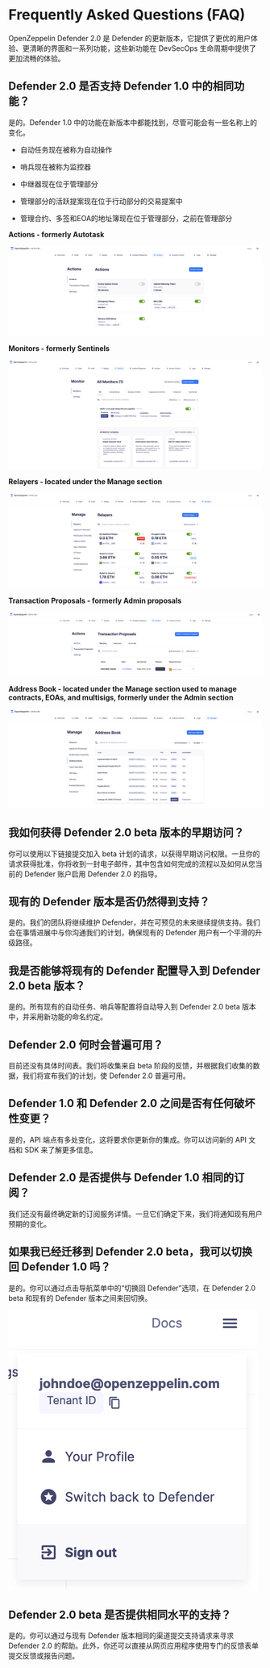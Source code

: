 # Frequently Asked Questions (FAQ)
OpenZeppelin Defender 2.0 是 Defender 的更新版本，它提供了更优的用户体验、更清晰的界面和一系列功能，这些新功能在 DevSecOps 生命周期中提供了更加流畅的体验。

## Defender 2.0 是否支持 Defender 1.0 中的相同功能？
是的。Defender 1.0 中的功能在新版本中都能找到，尽管可能会有一些名称上的变化。

* 自动任务现在被称为自动操作

* 哨兵现在被称为监控器

* 中继器现在位于管理部分

* 管理部分的活跃提案现在位于行动部分的交易提案中

* 管理合约、多签和EOA的地址簿现在位于管理部分，之前在管理部分

**Actions - formerly Autotask**

![actions-autotask-faq](img/actions-autotask-faq.png)

**Monitors - formerly Sentinels**

![monitors-sentinels-faq](img/monitors-sentinels-faq.png)

**Relayers - located under the Manage section**

![relayers-faq](img/relayers-faq.png)

**Transaction Proposals - formerly Admin proposals**

![transaction-proposals-faq](img/transaction-proposals-faq.png)

**Address Book - located under the Manage section used to manage contracts, EOAs, and multisigs, formerly under the Admin section**

![address-book-faq](img/address-book-faq.png)

## 我如何获得 Defender 2.0 beta 版本的早期访问？
你可以使用以下链接提交加入 beta 计划的请求，以获得早期访问权限。一旦你的请求获得批准，你将收到一封电子邮件，其中包含如何完成的流程以及如何从您当前的 Defender 账户启用 Defender 2.0 的指导。

## 现有的 Defender 版本是否仍然得到支持？
是的。我们的团队将继续维护 Defender，并在可预见的未来继续提供支持。我们会在事情进展中与你沟通我们的计划，确保现有的 Defender 用户有一个平滑的升级路径。

## 我是否能够将现有的 Defender 配置导入到 Defender 2.0 beta 版本？
是的。所有现有的自动任务、哨兵等配置将自动导入到 Defender 2.0 beta 版本中，并采用新功能的命名约定。

## Defender 2.0 何时会普遍可用？
目前还没有具体时间表。我们将收集来自 beta 阶段的反馈，并根据我们收集的数据，我们将宣布我们的计划，使 Defender 2.0 普遍可用。

## Defender 1.0 和 Defender 2.0 之间是否有任何破坏性变更？
是的，API 端点有多处变化，这将要求你更新你的集成。你可以访问新的 API 文档和 SDK 来了解更多信息。

## Defender 2.0 是否提供与 Defender 1.0 相同的订阅？
我们还没有最终确定新的订阅服务详情。一旦它们确定下来，我们将通知现有用户预期的变化。

## 如果我已经迁移到 Defender 2.0 beta，我可以切换回 Defender 1.0 吗？
是的。你可以通过点击导航菜单中的“切换回 Defender”选项，在 Defender 2.0 beta 和现有的 Defender 版本之间来回切换。

![switch-back-faq](img/switch-back-faq.png)

## Defender 2.0 beta 是否提供相同水平的支持？
是的。你可以通过与现有 Defender 版本相同的渠道提交支持请求来寻求 Defender 2.0 的帮助。此外，你还可以直接从网页应用程序使用专门的反馈表单提交反馈或报告问题。
